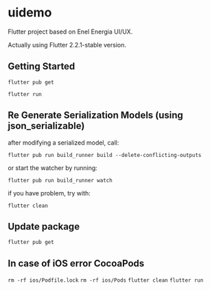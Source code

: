 # uidemo

Flutter project based on Enel Energia UI/UX.

Actually using Flutter 2.2.1-stable version.

## Getting Started

`flutter pub get`

`flutter run`

## Re Generate Serialization Models (using json_serializable)

after modifying a serialized model, call:

`flutter pub run build_runner build --delete-conflicting-outputs`

or start the watcher by running:

`flutter pub run build_runner watch`

if you have problem, try with:

`flutter clean`

## Update package

`flutter pub get`

## In case of iOS error CocoaPods

`rm -rf ios/Podfile.lock`
`rm -rf ios/Pods`
`flutter clean`
`flutter run`

